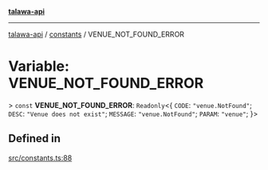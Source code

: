 [**talawa-api**](../../README.md)

***

[talawa-api](../../modules.md) / [constants](../README.md) / VENUE\_NOT\_FOUND\_ERROR

# Variable: VENUE\_NOT\_FOUND\_ERROR

\> `const` **VENUE\_NOT\_FOUND\_ERROR**: `Readonly`\<\{ `CODE`: `"venue.NotFound"`; `DESC`: `"Venue does not exist"`; `MESSAGE`: `"venue.NotFound"`; `PARAM`: `"venue"`; \}\>

## Defined in

[src/constants.ts:88](https://github.com/PalisadoesFoundation/talawa-api/blob/039b0f127fb8caa46d57186ab4b3bb27fe150903/src/constants.ts#L88)
